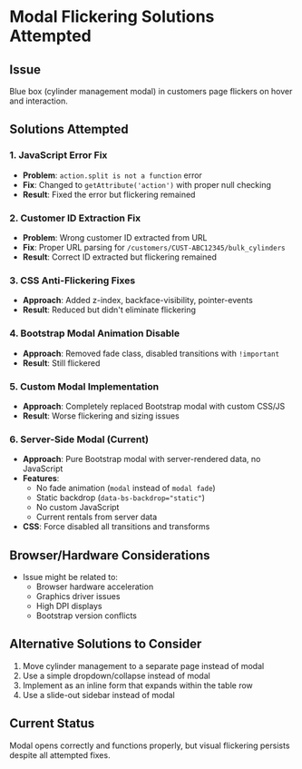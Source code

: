 # Modal Flickering Solutions Attempted

## Issue
Blue box (cylinder management modal) in customers page flickers on hover and interaction.

## Solutions Attempted

### 1. JavaScript Error Fix
- **Problem**: `action.split is not a function` error
- **Fix**: Changed to `getAttribute('action')` with proper null checking
- **Result**: Fixed the error but flickering remained

### 2. Customer ID Extraction Fix
- **Problem**: Wrong customer ID extracted from URL
- **Fix**: Proper URL parsing for `/customers/CUST-ABC12345/bulk_cylinders`
- **Result**: Correct ID extracted but flickering remained

### 3. CSS Anti-Flickering Fixes
- **Approach**: Added z-index, backface-visibility, pointer-events
- **Result**: Reduced but didn't eliminate flickering

### 4. Bootstrap Modal Animation Disable
- **Approach**: Removed fade class, disabled transitions with `!important`
- **Result**: Still flickered

### 5. Custom Modal Implementation
- **Approach**: Completely replaced Bootstrap modal with custom CSS/JS
- **Result**: Worse flickering and sizing issues

### 6. Server-Side Modal (Current)
- **Approach**: Pure Bootstrap modal with server-rendered data, no JavaScript
- **Features**: 
  - No fade animation (`modal` instead of `modal fade`)
  - Static backdrop (`data-bs-backdrop="static"`)
  - No custom JavaScript
  - Current rentals from server data
- **CSS**: Force disabled all transitions and transforms

## Browser/Hardware Considerations
- Issue might be related to:
  - Browser hardware acceleration
  - Graphics driver issues
  - High DPI displays
  - Bootstrap version conflicts

## Alternative Solutions to Consider
1. Move cylinder management to a separate page instead of modal
2. Use a simple dropdown/collapse instead of modal
3. Implement as an inline form that expands within the table row
4. Use a slide-out sidebar instead of modal

## Current Status
Modal opens correctly and functions properly, but visual flickering persists despite all attempted fixes.
